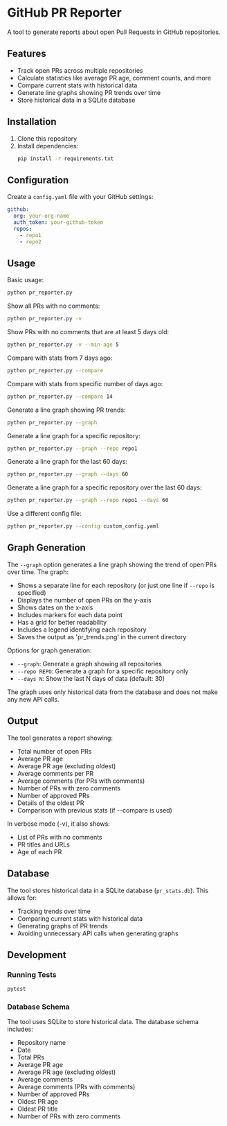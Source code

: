 # GitHub PR Reporter

A tool to generate reports about open Pull Requests in GitHub repositories.

## Features

- Track open PRs across multiple repositories
- Calculate statistics like average PR age, comment counts, and more
- Compare current stats with historical data
- Generate line graphs showing PR trends over time
- Store historical data in a SQLite database

## Installation

1. Clone this repository
2. Install dependencies:
   ```bash
   pip install -r requirements.txt
   ```

## Configuration

Create a `config.yaml` file with your GitHub settings:

```yaml
github:
  org: your-org-name
  auth_token: your-github-token
  repos:
    - repo1
    - repo2
```

## Usage

Basic usage:
```bash
python pr_reporter.py
```

Show all PRs with no comments:
```bash
python pr_reporter.py -v
```

Show PRs with no comments that are at least 5 days old:
```bash
python pr_reporter.py -v --min-age 5
```

Compare with stats from 7 days ago:
```bash
python pr_reporter.py --compare
```

Compare with stats from specific number of days ago:
```bash
python pr_reporter.py --compare 14
```

Generate a line graph showing PR trends:
```bash
python pr_reporter.py --graph
```

Generate a line graph for a specific repository:
```bash
python pr_reporter.py --graph --repo repo1
```

Generate a line graph for the last 60 days:
```bash
python pr_reporter.py --graph --days 60
```

Generate a line graph for a specific repository over the last 60 days:
```bash
python pr_reporter.py --graph --repo repo1 --days 60
```

Use a different config file:
```bash
python pr_reporter.py --config custom_config.yaml
```

## Graph Generation

The `--graph` option generates a line graph showing the trend of open PRs over time. The graph:
- Shows a separate line for each repository (or just one line if `--repo` is specified)
- Displays the number of open PRs on the y-axis
- Shows dates on the x-axis
- Includes markers for each data point
- Has a grid for better readability
- Includes a legend identifying each repository
- Saves the output as 'pr_trends.png' in the current directory

Options for graph generation:
- `--graph`: Generate a graph showing all repositories
- `--repo REPO`: Generate a graph for a specific repository only
- `--days N`: Show the last N days of data (default: 30)

The graph uses only historical data from the database and does not make any new API calls.

## Output

The tool generates a report showing:
- Total number of open PRs
- Average PR age
- Average PR age (excluding oldest)
- Average comments per PR
- Average comments (for PRs with comments)
- Number of PRs with zero comments
- Number of approved PRs
- Details of the oldest PR
- Comparison with previous stats (if --compare is used)

In verbose mode (-v), it also shows:
- List of PRs with no comments
- PR titles and URLs
- Age of each PR

## Database

The tool stores historical data in a SQLite database (`pr_stats.db`). This allows for:
- Tracking trends over time
- Comparing current stats with historical data
- Generating graphs of PR trends
- Avoiding unnecessary API calls when generating graphs

## Development

### Running Tests

```bash
pytest
```

### Database Schema

The tool uses SQLite to store historical data. The database schema includes:

- Repository name
- Date
- Total PRs
- Average PR age
- Average PR age (excluding oldest)
- Average comments
- Average comments (PRs with comments)
- Number of approved PRs
- Oldest PR age
- Oldest PR title
- Number of PRs with zero comments 